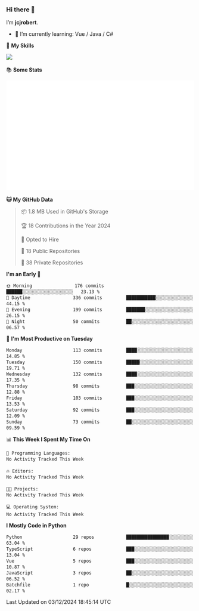 ### Hi there 👋

I’m **jcjrobert**.

- 🌱 I’m currently learning: Vue / Java / C#

🌟 **My Skills**

![](https://img.shields.io/badge/-Python-3e74a2?style=flat-square&logo=Python&logoColor=fff)

📚 **Some Stats**

![](https://github.com/jcjrobert/github-stats/blob/master/generated/overview.svg)

<!--START_SECTION:waka-->
**🐱 My GitHub Data** 

> 📦 1.8 MB Used in GitHub's Storage 
 > 
> 🏆 18 Contributions in the Year 2024
 > 
> 💼 Opted to Hire
 > 
> 📜 18 Public Repositories 
 > 
> 🔑 38 Private Repositories 
 > 
**I'm an Early 🐤** 

```text
🌞 Morning                176 commits         ██████░░░░░░░░░░░░░░░░░░░   23.13 % 
🌆 Daytime                336 commits         ███████████░░░░░░░░░░░░░░   44.15 % 
🌃 Evening                199 commits         ███████░░░░░░░░░░░░░░░░░░   26.15 % 
🌙 Night                  50 commits          ██░░░░░░░░░░░░░░░░░░░░░░░   06.57 % 
```
📅 **I'm Most Productive on Tuesday** 

```text
Monday                   113 commits         ████░░░░░░░░░░░░░░░░░░░░░   14.85 % 
Tuesday                  150 commits         █████░░░░░░░░░░░░░░░░░░░░   19.71 % 
Wednesday                132 commits         ████░░░░░░░░░░░░░░░░░░░░░   17.35 % 
Thursday                 98 commits          ███░░░░░░░░░░░░░░░░░░░░░░   12.88 % 
Friday                   103 commits         ███░░░░░░░░░░░░░░░░░░░░░░   13.53 % 
Saturday                 92 commits          ███░░░░░░░░░░░░░░░░░░░░░░   12.09 % 
Sunday                   73 commits          ██░░░░░░░░░░░░░░░░░░░░░░░   09.59 % 
```


📊 **This Week I Spent My Time On** 

```text
💬 Programming Languages: 
No Activity Tracked This Week

🔥 Editors: 
No Activity Tracked This Week

🐱‍💻 Projects: 
No Activity Tracked This Week

💻 Operating System: 
No Activity Tracked This Week
```

**I Mostly Code in Python** 

```text
Python                   29 repos            ████████████████░░░░░░░░░   63.04 % 
TypeScript               6 repos             ███░░░░░░░░░░░░░░░░░░░░░░   13.04 % 
Vue                      5 repos             ███░░░░░░░░░░░░░░░░░░░░░░   10.87 % 
JavaScript               3 repos             ██░░░░░░░░░░░░░░░░░░░░░░░   06.52 % 
Batchfile                1 repo              █░░░░░░░░░░░░░░░░░░░░░░░░   02.17 % 
```




 Last Updated on 03/12/2024 18:45:14 UTC
<!--END_SECTION:waka-->
